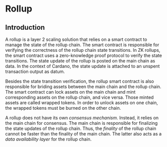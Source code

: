 # Rollup

## Introduction

A rollup is a layer 2 scaling solution that relies on a smart contract to manage the state of the rollup chain. The smart contract is responsible for verifying the correctness of the rollup chain state transitions. In ZK rollups, the smart contract uses a zero-knowledge proof protocol to verify the state transitions. The state update of the rollup is posted on the main chain as data. In the context of Cardano, the state update is attached to an unspent transaction output as datum.

Besides the state transition verification, the rollup smart contract is also responsible for briding assets between the main chain and the rollup chain. The smart contract can lock assets on the main chain and mint corresponding assets on the rollup chain, and vice versa. Those minted assets are called wrapped tokens. In order to unlock assets on one chain, the wrapped tokens must be burned on the other chain.

A rollup does not have its own _consensus mechanism_. Instead, it relies on the main chain for consensus. The main chain is responsible for finalizing the state updates of the rollup chain. Thus, the _finality_ of the rollup chain cannot be faster than the finality of the main chain. The latter also acts as a _data availability layer_ for the rollup chain.